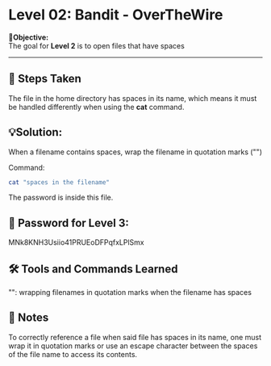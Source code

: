 # Level 02: Bandit - OverTheWire

**🎯Objective:**    
The goal for **Level 2** is to open files that have spaces

---

## 📝 Steps Taken
The file in the home directory has spaces in its name, which means it must be handled differently when using the **cat** command.

## 💡Solution:
When a filename contains spaces, wrap the filename in quotation marks ("")

  Command:
   ```bash
   cat "spaces in the filename"
```
The password is inside this file.

## 🔑 Password for Level 3:
MNk8KNH3Usiio41PRUEoDFPqfxLPlSmx

## 🛠️ Tools and Commands Learned
"": wrapping filenames in quotation marks when the filename has spaces

## 📝 Notes
To correctly reference a file when said file has spaces in its name, one must wrap it in quotation marks or use an escape character between the spaces of the file name to access its contents.
